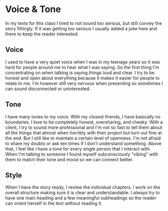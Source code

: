# Voice & Tone

In my texts for this class I tried to not sound too serious, but still convey the story fittingly. If it was getting too serious I usually added a joke here and there to keep the reader interested. 

## Voice

I used to have a very quiet voice when I was in my teenage years so it was hard for people around me to hear what I was saying. So the first thing I'm concentrating on when talking is saying things loud and clear. I try to be honest and open about everything because it makes it easier for people to relate to me. I'm however still very nervous when presenting so sometimes I can sound disconnected or uninterested.

## Tone

I have many tones to my voice. With my closest friends, I have basically no boundaries. I love to be completely honest, oversharing, and cheeky. With a client, I try to sound more professional and I'm not so fast to tell them about all the things that almost when horribly with their project but turn out fine at the end. But I still like to maintain a certain level of openness. I'm not afraid to share my doubts or ask ten times if I don't understand something. 
Above that, I feel like I have a tone for every single person that I interact with. When I'm talking to someone I found myself subconsciously "vibing" with them to match their tone and mood so we can connect better.

## Style

When I have the story ready, I review the individual chapters. I work on the overall structure making sure it is clear and understandable.
I always try to have one main heading and a few meaningful subheadings so the reader can orient herself in the text without reading it.
